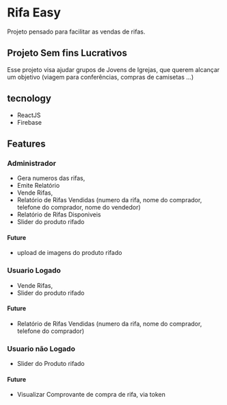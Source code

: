 # Rifa Easy

Projeto pensado para facilitar as vendas de rifas.

## Projeto Sem fins Lucrativos

Esse projeto visa ajudar grupos de Jovens de Igrejas, que querem alcançar um objetivo (viagem para conferências, compras de camisetas ...)

## tecnology

- ReactJS
- Firebase

## Features

### Administrador

- Gera numeros das rifas,
- Emite Relatório
- Vende Rifas,
- Relatório de Rifas Vendidas (numero da rifa, nome do comprador, telefone do comprador, nome do vendedor)
- Relatório de Rifas Disponiveis
- Slider do produto rifado

#### Future

- upload de imagens do produto rifado

### Usuario Logado

- Vende Rifas,
- Slider do produto rifado

#### Future

- Relatório de Rifas Vendidas (numero da rifa, nome do comprador, telefone do comprador)

### Usuario não Logado

- Slider do Produto rifado

#### Future

- Visualizar Comprovante de compra de rifa, via token
